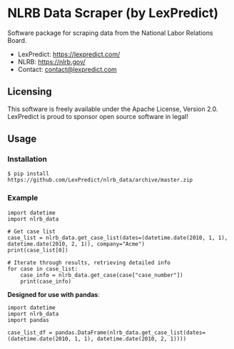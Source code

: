 # NLRB Data Scraper (by LexPredict)
Software package for scraping data from the National Labor Relations Board.

* LexPredict: https://lexpredict.com/
* NLRB: https://nlrb.gov/
* Contact: contact@lexpredict.com

## Licensing
This software is freely available under the Apache License, Version 2.0.  LexPredict is proud to sponsor open source software in legal!

## Usage

### Installation
```
$ pip install https://github.com/LexPredict/nlrb_data/archive/master.zip
```

### Example
```
import datetime
import nlrb_data

# Get case list
case_list = nlrb_data.get_case_list(dates=(datetime.date(2010, 1, 1), datetime.date(2010, 2, 1)), company="Acme")
print(case_list[0])

# Iterate through results, retrieving detailed info
for case in case_list:
    case_info = nlrb_data.get_case(case["case_number"])
    print(case_info)
```

**Designed for use with pandas**:
```
import datetime
import nlrb_data
import pandas

case_list_df = pandas.DataFrame(nlrb_data.get_case_list(dates=(datetime.date(2010, 1, 1), datetime.date(2010, 2, 1))))
```
